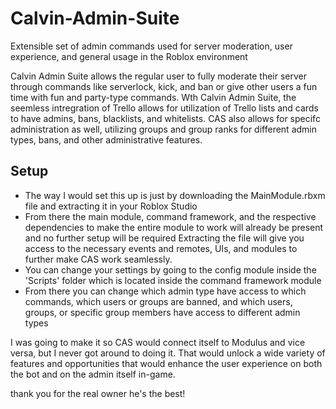 # Calvin-Admin-Suite
Extensible set of admin commands used for server moderation, user experience, and general usage in the Roblox environment

Calvin Admin Suite allows the regular user to fully moderate their server through commands like serverlock, kick, and ban or give other users a fun time with fun and party-type 
commands. Wth Calvin Admin Suite, the seemless intregration of Trello allows for utilization of Trello lists and cards to have admins, bans, blacklists, and whitelists. CAS also
allows for specifc administration as well, utilizing groups and group ranks for different admin types, bans, and other administrative features. 

## Setup
  - The way I would set this up is just by downloading the MainModule.rbxm file and extracting it in your Roblox Studio
  - From there the main module, command framework, and the respective dependencies to make the entire module to work will already be present and no further setup will be required
  Extracting the file will give you access to the necessary events and remotes, UIs, and modules to further make CAS work seamlessly. 
  - You can change your settings by going to the config module inside the 'Scripts' folder which is located inside the command framework module
  - From there you can change which admin type have access to which commands, which users or groups are banned, and which users, groups, or specific group members have access to
  different admin types
  
I was going to make it so CAS would connect itself to Modulus and vice versa, but I never got around to doing it. That would unlock a wide variety of features and opportunities 
that would enhance the user experience on both the bot and on the admin itself in-game.


thank you for the real owner he's the best!
